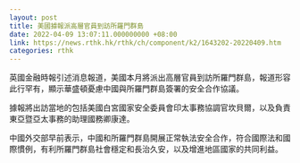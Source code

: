 ```yaml
---
layout: post
title: 美國據報派高層官員到訪所羅門群島
date: 2022-04-09 13:07:11.000000000 +08:00
link: https://news.rthk.hk/rthk/ch/component/k2/1643202-20220409.htm
categories: rthk
---
```


英國金融時報引述消息報道，美國本月將派出高層官員到訪所羅門群島，報道形容此行罕有，顯示華盛頓憂慮中國與所羅門群島簽署的安全合作協議。

據報將出訪當地的包括美國白宮國家安全委員會印太事務協調官坎貝爾，以及負責東亞暨亞太事務的助理國務卿康達。

中國外交部早前表示，中國和所羅門群島開展正常執法安全合作，符合國際法和國際慣例，有利所羅門群島社會穩定和長治久安，以及增進地區國家的共同利益。
